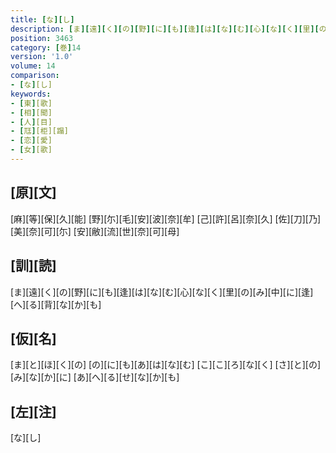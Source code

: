 ```yaml
---
title: [な][し]
description: [ま][遠][く][の][野][に][も][逢][は][な][む][心][な][く][里][の][み][中][に][逢][へ][る][背][な][か][も]
position: 3463
category: [巻]14
version: '1.0'
volume: 14
comparison:
- [な][し]
keywords:
- [東][歌]
- [相][聞]
- [人][目]
- [尫][柜][蹋]
- [恋][愛]
- [女][歌]
---
```


## [原][文]

[麻][等][保][久][能] [野][尓][毛][安][波][奈][牟] [己][許][呂][奈][久] [佐][刀][乃][美][奈][可][尓] [安][敝][流][世][奈][可][母]

## [訓][読]

[ま][遠][く][の][野][に][も][逢][は][な][む][心][な][く][里][の][み][中][に][逢][へ][る][背][な][か][も]

## [仮][名]

[ま][と][ほ][く][の] [の][に][も][あ][は][な][む] [こ][こ][ろ][な][く] [さ][と][の][み][な][か][に] [あ][へ][る][せ][な][か][も]

## [左][注]

[な][し]
